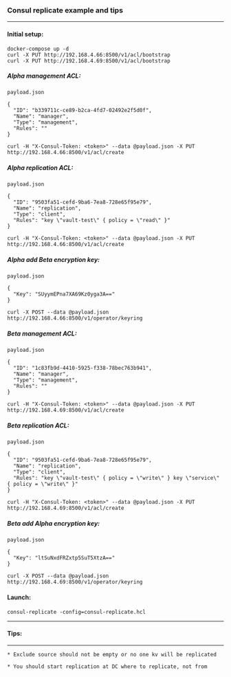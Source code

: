 ### Consul replicate example and tips

---

#### Initial setup:

```
docker-compose up -d
curl -X PUT http://192.168.4.66:8500/v1/acl/bootstrap
curl -X PUT http://192.168.4.69:8500/v1/acl/bootstrap
```

##### Alpha management ACL:

`payload.json`
```
{
  "ID": "b339711c-ce89-b2ca-4fd7-02492e2f5d0f",
  "Name": "manager",
  "Type": "management",
  "Rules": ""
}
```
```
curl -H "X-Consul-Token: <token>" --data @payload.json -X PUT http://192.168.4.66:8500/v1/acl/create
```

##### Alpha replication ACL:

`payload.json`
```
{
  "ID": "9503fa51-cefd-9ba6-7ea8-728e65f95e79",
  "Name": "replication",
  "Type": "client",
  "Rules": "key \"vault-test\" { policy = \"read\" }"
}
```
```
curl -H "X-Consul-Token: <token>" --data @payload.json -X PUT http://192.168.4.66:8500/v1/acl/create
```

##### Alpha add Beta encryption key:

`payload.json`
```
{
  "Key": "SUyymEPna7XA69Kz0yga3A=="
}
```

```
curl -X POST --data @payload.json http://192.168.4.66:8500/v1/operator/keyring
```



##### Beta management ACL:

`payload.json`
```
{
  "ID": "1c83fb9d-4410-5925-f338-78bec763b941",
  "Name": "manager",
  "Type": "management",
  "Rules": ""
}
```
```
curl -H "X-Consul-Token: <token>" --data @payload.json -X PUT http://192.168.4.69:8500/v1/acl/create
```

##### Beta replication ACL:

`payload.json`
```
{
  "ID": "9503fa51-cefd-9ba6-7ea8-728e65f95e79",
  "Name": "replication",
  "Type": "client",
  "Rules": "key \"vault-test\" { policy = \"write\" } key \"service\" { policy = \"write\" }"
}
```
```
curl -H "X-Consul-Token: <token>" --data @payload.json -X PUT http://192.168.4.69:8500/v1/acl/create
```

##### Beta add Alpha encryption key:

`payload.json`
```
{
  "Key": "ltSuNxdFRZxtp5SuT5XtzA=="
}
```

```
curl -X POST --data @payload.json http://192.168.4.69:8500/v1/operator/keyring
```

#### Launch:

```
consul-replicate -config=consul-replicate.hcl
```

---

#### Tips:

---

    * Exclude source should not be empty or no one kv will be replicated

    * You should start replication at DC where to replicate, not from
